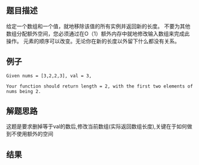 ## 题目描述

给定一个数组和一个值，就地移除该值的所有实例并返回新的长度。 不要为其他数组分配额外空间，您必须通过在O（1）额外内存中就地修改输入数组来完成此操作。 元素的顺序可以改变。无论你在新的长度以外留下什么都没有关系。

## 例子
```
Given nums = [3,2,2,3], val = 3,

Your function should return length = 2, with the first two elements of nums being 2.
```
## 解题思路

这题是要求删掉等于val的数后,修改当前数组(实际返回数组长度),关键在于如何做到不使用额外的空间

## 结果
